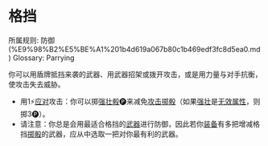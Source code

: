 # 格挡

所属规则: 防御 (%E9%98%B2%E5%BE%A1%201b4d619a067b80c1b469edf3fc8d5ea0.md)
Glossary: Parrying

你可以用盾牌抵挡来袭的武器、用武器招架或拨开攻击，或是用力量与对手抗衡，使攻击失去威胁。

- 用1⚡️[应对](%E5%BA%94%E5%AF%B9%E8%A1%8C%E5%8A%A8%201b3d619a067b80b1ad0bf551ab8120e2.md)攻击：你可以掷[强壮骰](%E5%BC%BA%E5%A3%AE%E9%AA%B0%201b3d619a067b806094ebcc0abdf4ba13.md)🅟来减免[攻击掷骰](%E6%94%BB%E5%87%BB%E6%8E%B7%E9%AA%B0%201b4d619a067b80299a42f43fa6c00c03.md)（如果[强壮](%E5%BC%BA%E5%A3%AE%201b3d619a067b8018b6a6d9d43490bbdc.md)是[无效属性](%E6%97%A0%E6%95%88%E5%B1%9E%E6%80%A7%201b3d619a067b8017ada4d9f957b4e0ce.md)，则掷3🅟）。
- 请注意：你总是会用最适合格挡的[武器](%E6%AD%A6%E5%99%A8%201b3d619a067b80529a70eee1166b41ef.md)进行防御，因此若你[装备](%E8%A3%85%E5%A4%87%201b3d619a067b80f99057fe3412922dd5.md)有多把增减格挡[掷骰](%E6%8E%B7%E9%AA%B0%201b3d619a067b80f89c53e38483e535c4.md)的武器，应从中选取一把对你最有利的武器。